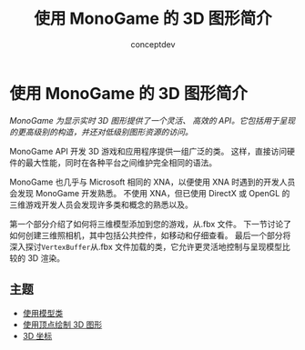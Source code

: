 ﻿---
title: 使用 MonoGame 的 3D 图形简介
description: MonoGame 提供灵活、高效的 API，用于显示实时 3D 图形。 它包括用于渲染的较高级构造，同时可以访问较低级的图形资源。
ms.prod: xamarin
ms.assetid: 8706826E-8BA5-4E00-A7D6-4072626E3292
author: conceptdev
ms.author: crdun
ms.date: 03/28/2017
ms.openlocfilehash: dc0f8b34bbd85d5687431d8a20db4a31c72f5298
ms.sourcegitcommit: e268fd44422d0bbc7c944a678e2cc633a0493122
ms.translationtype: MT
ms.contentlocale: zh-CN
ms.lasthandoff: 10/25/2018
ms.locfileid: "50109622"
---
# <a name="introduction-to-3d-graphics-with-monogame"></a>使用 MonoGame 的 3D 图形简介

_MonoGame 为显示实时 3D 图形提供了一个灵活、 高效的 API。它包括用于呈现的更高级别的构造，并还对低级别图形资源的访问。_

MonoGame API 开发 3D 游戏和应用程序提供一组广泛的类。 这样，直接访问硬件的最大性能，同时在各种平台之间维护完全相同的语法。

MonoGame 也几乎与 Microsoft 相同的 XNA，以便使用 XNA 时遇到的开发人员会发现 MonoGame 开发熟悉。 不使用 XNA，但已使用 DirectX 或 OpenGL 的三维游戏开发人员会发现许多类和概念的熟悉以及。

第一个部分介绍了如何将三维模型添加到您的游戏，从.fbx 文件。 下一节讨论了如何创建三维照相机，其中包括公共控件，如移动和仔细查看。 最后一个部分将深入探讨`VertexBuffer`从.fbx 文件加载的类，它允许更灵活地控制与呈现模型比较的 3D 渲染。


## <a name="topics"></a>主题

- [使用模型类](~/graphics-games/monogame/3d/part1.md)
- [使用顶点绘制 3D 图形](~/graphics-games/monogame/3d/part2.md)
- [3D 坐标](~/graphics-games/monogame/3d/part3.md)
